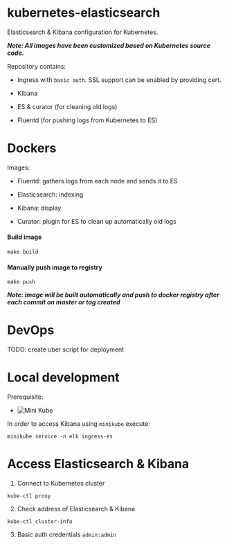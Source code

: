 # kubernetes-elasticsearch

Elasticsearch & Kibana configuration for Kubernetes.

***Note: All images have been customized based on Kubernetes source code.***

Repository contains:

* Ingress with `basic auth`. SSL support can be enabled by providing cert.

* Kibana

* ES & curator (for cleaning old logs)

* Fluentd (for pushing logs from Kubernetes to ES)

# Dockers

Images:

* Fluentd: gathers logs from each node and sends it to ES

* Elasticsearch: indexing

* Kibana: display

* Curator: plugin for ES to clean up automatically old logs

#### Build image

```
make build
```

#### Manually push image to registry

```
make push
```

***Note: image will be built automatically and push to docker registry after each commit on master or tag created***

# DevOps

TODO: create uber script for deployment

# Local development

Prerequisite:

* ![Mini Kube](https://github.com/kubernetes/minikube)

In order to access Kibana using `minikube` execute:

```
minikube service -n elk ingress-es
```

# Access Elasticsearch & Kibana

1) Connect to Kubernetes cluster

```
kube-ctl proxy
```

2) Check address of Elasticsearch & Kibana

```
kube-ctl cluster-info
```

3) Basic auth credentials `admin:admin`
